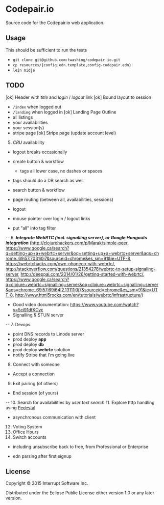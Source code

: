 # Codepair.io

Source code for the Codepair.io web application.


## Usage

This should be sufficient to run the tests

- `git clone git@github.com:twashing/codepair.io.git`
- `cp resources/{config.edn.template,config-codepair.edn}`
- `lein midje`


## TODO

[ok] Header with *title* and *login* / *logout* link
[ok] Bound layout to session
  - `/index` when logged out
  - `/landing` when logged in
[ok] Landing Page Outline
  - all listings
  - your availabilities
  - your session(s)
  - stripe page
[ok] Stripe page (update account level)


5. *CRU* availability

  - logout breaks occasionally

  - create button & workflow
    - tags all lower case, no dashes or spaces
  
  - tags should do a DB search as well
  - search button & workflow
  - page routing (between all, availabilities, sessions)  
  - logout
  - mouse pointer over login / logout links
  - put "all" into tag filter
  
--
6. ***Integrate WebRTC (incl. signalling server), or Google Hangouts integration*** (http://clojurehackers.com/p/Marak/simple-peer, https://www.google.ca/search?q=setting+up+a+webrtc+server&oq=setting+up+a+webrtc+server&aqs=chrome..69i57.7031j0j7&sourceid=chrome&es_sm=91&ie=UTF-8, https://webrtchacks.com/own-phoneco-with-webrtc/, http://stackoverflow.com/questions/21354278/webrtc-to-setup-signaling-server, http://deeppai.com/2014/01/26/getting-started-with-webrtc/, https://www.google.ca/search?q=clojure+webrtc+signalling+server&oq=clojure+webrtc+signalling+server&aqs=chrome..69i57j69i64l2.13111j0j7&sourceid=chrome&es_sm=91&ie=UTF-8, http://www.html5rocks.com/en/tutorials/webrtc/infrastructure/)
  - Good video documentation: https://www.youtube.com/watch?v=5ci91dfKCyc
  - Signalling & STUN server

--
7. Devops
  - point DNS records to Linode server
  - prod deploy **app**
  - prod deploy **db**
  - prod deploy **webrtc** solution
  - notify Stripe that I'm going live
8. Connect with someone
  - Accept a connection 
9. Exit pairing (of others)
  - End session (of yours)

--
10. Search for availabilities by *user* *text search*
11. Explore http handling using [Pedestal](pedestal.io)
  - asynchronous communication with client
12. Voting System
13. Office Hours
14. Switch accounts
  - including unsubscribe back to free, from Professional or Enterprise

- edn parsing after first signup

## License

Copyright © 2015 Interrupt Software Inc.

Distributed under the Eclipse Public License either version 1.0 or any later version.
